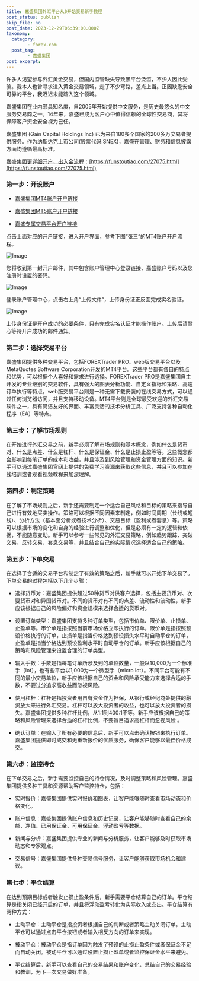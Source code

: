 ```yaml
---
title: 嘉盛集团外汇平台从0开始交易新手教程
post_status: publish
skip_file: no
post_date: 2023-12-29T06:39:00.000Z
taxonomy:
  category:
        - forex-com
  post_tag:
        - 嘉盛集团
post_excerpt: 
---
```

许多人渴望参与外汇黄金交易，但国内监管缺失导致黑平台泛滥，不少人因此受骗。我本人也曾寻求进入黄金交易领域，走了不少弯路，差点上当。正因缺乏安全可靠的平台，我迟迟未能踏入这个领域。

嘉盛集团在业内颇具知名度，自2005年开始提供中文服务，是历史最悠久的中文服务交易商之一。14年来，嘉盛已成为客户心中值得信赖的全球性交易商，其将保障客户资金安全视为己任。

嘉盛集团 (Gain Capital Holdings Inc) 已为来自180多个国家的200多万交易者提供服务。作为纳斯达克上市公司(股票代码:SNEX)，嘉盛在管理、财务和信息披露方面均遵循最高标准。

[嘉盛集团更详细开户，出入金流程](https://funstoutiao.com/27075.html)：[https://funstoutiao.com/27075.html](https://funstoutiao.com/27075.html)

### 第一步：开设账户

* [嘉盛集团MT4账户开户链接](https://s.ssgg.net/jsmt4)

* [嘉盛集团MT5账户开户链接](https://s.ssgg.net/jsmt5)

* [嘉盛专属交易平台开户链接](https://s.ssgg.net/js)

点击上面对应的开户链接，进入开户界面，参考下图“张三”的MT4账户开户流程。

![Image](https://prod-files-secure.s3.us-west-2.amazonaws.com/39ed1227-6d7d-4570-be36-9ccd4a2c4241/7a167aea-686b-400d-af59-4e18eb607a40/640.png?X-Amz-Algorithm=AWS4-HMAC-SHA256&X-Amz-Content-Sha256=UNSIGNED-PAYLOAD&X-Amz-Credential=ASIAZI2LB4667FDV4B4X%2F20250803%2Fus-west-2%2Fs3%2Faws4_request&X-Amz-Date=20250803T161308Z&X-Amz-Expires=3600&X-Amz-Security-Token=IQoJb3JpZ2luX2VjEPj%2F%2F%2F%2F%2F%2F%2F%2F%2F%2FwEaCXVzLXdlc3QtMiJHMEUCICx2VqzTto%2BJ%2FEoRhNIUaWgSmN11pjmgi4terPiiPB5kAiEAgyCEH6lyRnES70WbwNY%2BM0erAbFBz3wDPQ8%2FgPSnorYq%2FwMIMRAAGgw2Mzc0MjMxODM4MDUiDDa1Q8rqqxwH%2B64RDyrcA3vqfIs%2FEXi6rTKY3OIoyqGQGuk11aiit%2FxeO5ShaQ9oNgbwFgd7IPvp%2Bs3VGT%2Fn0XC2JKicPQCOo1My7tlD7cqObyd6DvrBdNfjHohpFVwBmuxmfhf%2Bb2XtdXEOiFNPOhO3qLeomr2b5TfTn6HnofkFWQinxezVxUBvrFhm2N5y2c11gLmCInq4aBl0pvWAnfMvvooMws7O905qNvAGmzlM5kznaWnzTtD3nIlu%2B%2BgTrBKTMwM2gW5NLbTKcSxB6l7fxW2Z07GA%2B5vFz8QYlZ3J0OzuWSR9BcYcuj4NedgxOpXj1zCQlG2VGFqUknPrrgAUOvFFX8SPUeuhcM0onvOpdU5jO0Tp6Yxwc%2F4sEXgaH7XWX3Jl1SXCIgT43nJleDBSefFNEsue24Ya6o5V2fJc%2BNBJgp7iajQw8eMrSbmgEFmDAMLJPwywZZ637b6CCK6FqZF7hMpF8PO2HR10bF9Upqmtj3O6QPsQ4iM3R4xoW7hF7Yjqja76mcraI9X6PO7be3SMUP6cm72OB%2FAmi%2Bgt6Exnz30FpqdbXIqSYFTQIiWWm53Goy%2Fji%2B3RsQjOMq3VSydib72cYFl1xEJ9i0BsEk%2BGkeo%2BD311Q%2FSsgLgf1G6l6Uiu99M3gcSHMKqSvsQGOqUBU0YH9bKC94bMga5Jhj9TskMs4%2BFyc6KJpPG9YLJaSBXDpWyOcOdUDfCd7Fyg2bkji9jLaqeT9igy%2FWAVlFIj6nYHY84MY4YkP%2FvgpgyZ2j8zzvVvejQOk%2BTqb%2BrrLpV%2BduQfkVbJj5LPjfJUdinVQsOOLslfYz%2F7XEywnU0mwxwOeeoowMXnjAHoLQ5Mhtgp%2FJ3qTZ7ueJIMWfXZ5FnZK566xlUt&X-Amz-Signature=68dae3115c34f06103075a9b53063a57036865e1bf45598d4ebc2f41a840780c&X-Amz-SignedHeaders=host&x-amz-checksum-mode=ENABLED&x-id=GetObject)

您将收到第一封开户邮件，其中包含账户管理中心登录链接、嘉盛账户号码以及您注册时设置的密码。

![Image](https://prod-files-secure.s3.us-west-2.amazonaws.com/39ed1227-6d7d-4570-be36-9ccd4a2c4241/eaa1c6b3-2877-4284-a0e1-530e222c27fb/image.png?X-Amz-Algorithm=AWS4-HMAC-SHA256&X-Amz-Content-Sha256=UNSIGNED-PAYLOAD&X-Amz-Credential=ASIAZI2LB4667FDV4B4X%2F20250803%2Fus-west-2%2Fs3%2Faws4_request&X-Amz-Date=20250803T161308Z&X-Amz-Expires=3600&X-Amz-Security-Token=IQoJb3JpZ2luX2VjEPj%2F%2F%2F%2F%2F%2F%2F%2F%2F%2FwEaCXVzLXdlc3QtMiJHMEUCICx2VqzTto%2BJ%2FEoRhNIUaWgSmN11pjmgi4terPiiPB5kAiEAgyCEH6lyRnES70WbwNY%2BM0erAbFBz3wDPQ8%2FgPSnorYq%2FwMIMRAAGgw2Mzc0MjMxODM4MDUiDDa1Q8rqqxwH%2B64RDyrcA3vqfIs%2FEXi6rTKY3OIoyqGQGuk11aiit%2FxeO5ShaQ9oNgbwFgd7IPvp%2Bs3VGT%2Fn0XC2JKicPQCOo1My7tlD7cqObyd6DvrBdNfjHohpFVwBmuxmfhf%2Bb2XtdXEOiFNPOhO3qLeomr2b5TfTn6HnofkFWQinxezVxUBvrFhm2N5y2c11gLmCInq4aBl0pvWAnfMvvooMws7O905qNvAGmzlM5kznaWnzTtD3nIlu%2B%2BgTrBKTMwM2gW5NLbTKcSxB6l7fxW2Z07GA%2B5vFz8QYlZ3J0OzuWSR9BcYcuj4NedgxOpXj1zCQlG2VGFqUknPrrgAUOvFFX8SPUeuhcM0onvOpdU5jO0Tp6Yxwc%2F4sEXgaH7XWX3Jl1SXCIgT43nJleDBSefFNEsue24Ya6o5V2fJc%2BNBJgp7iajQw8eMrSbmgEFmDAMLJPwywZZ637b6CCK6FqZF7hMpF8PO2HR10bF9Upqmtj3O6QPsQ4iM3R4xoW7hF7Yjqja76mcraI9X6PO7be3SMUP6cm72OB%2FAmi%2Bgt6Exnz30FpqdbXIqSYFTQIiWWm53Goy%2Fji%2B3RsQjOMq3VSydib72cYFl1xEJ9i0BsEk%2BGkeo%2BD311Q%2FSsgLgf1G6l6Uiu99M3gcSHMKqSvsQGOqUBU0YH9bKC94bMga5Jhj9TskMs4%2BFyc6KJpPG9YLJaSBXDpWyOcOdUDfCd7Fyg2bkji9jLaqeT9igy%2FWAVlFIj6nYHY84MY4YkP%2FvgpgyZ2j8zzvVvejQOk%2BTqb%2BrrLpV%2BduQfkVbJj5LPjfJUdinVQsOOLslfYz%2F7XEywnU0mwxwOeeoowMXnjAHoLQ5Mhtgp%2FJ3qTZ7ueJIMWfXZ5FnZK566xlUt&X-Amz-Signature=553c4c0c8ddd2c9b7f94cbbdc1eb3ddb8ff824a2e850279f3f3c748fc57cfb35&X-Amz-SignedHeaders=host&x-amz-checksum-mode=ENABLED&x-id=GetObject)

登录账户管理中心，点击右上角“上传文件”，上传身份证正反面完成实名验证。

![Image](https://prod-files-secure.s3.us-west-2.amazonaws.com/39ed1227-6d7d-4570-be36-9ccd4a2c4241/54090639-09fc-46b4-a135-e0289f707147/image.png?X-Amz-Algorithm=AWS4-HMAC-SHA256&X-Amz-Content-Sha256=UNSIGNED-PAYLOAD&X-Amz-Credential=ASIAZI2LB4667FDV4B4X%2F20250803%2Fus-west-2%2Fs3%2Faws4_request&X-Amz-Date=20250803T161308Z&X-Amz-Expires=3600&X-Amz-Security-Token=IQoJb3JpZ2luX2VjEPj%2F%2F%2F%2F%2F%2F%2F%2F%2F%2FwEaCXVzLXdlc3QtMiJHMEUCICx2VqzTto%2BJ%2FEoRhNIUaWgSmN11pjmgi4terPiiPB5kAiEAgyCEH6lyRnES70WbwNY%2BM0erAbFBz3wDPQ8%2FgPSnorYq%2FwMIMRAAGgw2Mzc0MjMxODM4MDUiDDa1Q8rqqxwH%2B64RDyrcA3vqfIs%2FEXi6rTKY3OIoyqGQGuk11aiit%2FxeO5ShaQ9oNgbwFgd7IPvp%2Bs3VGT%2Fn0XC2JKicPQCOo1My7tlD7cqObyd6DvrBdNfjHohpFVwBmuxmfhf%2Bb2XtdXEOiFNPOhO3qLeomr2b5TfTn6HnofkFWQinxezVxUBvrFhm2N5y2c11gLmCInq4aBl0pvWAnfMvvooMws7O905qNvAGmzlM5kznaWnzTtD3nIlu%2B%2BgTrBKTMwM2gW5NLbTKcSxB6l7fxW2Z07GA%2B5vFz8QYlZ3J0OzuWSR9BcYcuj4NedgxOpXj1zCQlG2VGFqUknPrrgAUOvFFX8SPUeuhcM0onvOpdU5jO0Tp6Yxwc%2F4sEXgaH7XWX3Jl1SXCIgT43nJleDBSefFNEsue24Ya6o5V2fJc%2BNBJgp7iajQw8eMrSbmgEFmDAMLJPwywZZ637b6CCK6FqZF7hMpF8PO2HR10bF9Upqmtj3O6QPsQ4iM3R4xoW7hF7Yjqja76mcraI9X6PO7be3SMUP6cm72OB%2FAmi%2Bgt6Exnz30FpqdbXIqSYFTQIiWWm53Goy%2Fji%2B3RsQjOMq3VSydib72cYFl1xEJ9i0BsEk%2BGkeo%2BD311Q%2FSsgLgf1G6l6Uiu99M3gcSHMKqSvsQGOqUBU0YH9bKC94bMga5Jhj9TskMs4%2BFyc6KJpPG9YLJaSBXDpWyOcOdUDfCd7Fyg2bkji9jLaqeT9igy%2FWAVlFIj6nYHY84MY4YkP%2FvgpgyZ2j8zzvVvejQOk%2BTqb%2BrrLpV%2BduQfkVbJj5LPjfJUdinVQsOOLslfYz%2F7XEywnU0mwxwOeeoowMXnjAHoLQ5Mhtgp%2FJ3qTZ7ueJIMWfXZ5FnZK566xlUt&X-Amz-Signature=6b8118199e36e202507980ee95a1f31022b66202c2e1fbbd43920a526f94c7ec&X-Amz-SignedHeaders=host&x-amz-checksum-mode=ENABLED&x-id=GetObject)

上传身份证是开户成功的必要条件，只有完成实名认证才能操作账户。上传后请耐心等待开户成功的邮件通知。

### 第二步：选择交易平台

嘉盛集团提供多种交易平台，包括FOREXTrader PRO、web版交易平台以及MetaQuotes Software Corporation开发的MT4平台。这些平台都有各自的特点和优势，可以根据个人喜好和需求进行选择。FOREXTrader PRO是嘉盛集团自主开发的专业级别的交易软件，具有强大的图表分析功能、自定义指标和策略、高速订单执行等特点。web版交易平台则是一种无需下载安装的在线交易方式，可以通过任何浏览器访问，并且支持移动设备。MT4平台则是全球最受欢迎的外汇交易软件之一，具有简洁友好的界面、丰富灵活的技术分析工具、广泛支持各种自动化程序（EA）等特点。

### 第三步：了解市场规则

在开始进行外汇交易之前，新手必须了解市场规则和基本概念，例如什么是货币对、什么是点差、什么是杠杆、什么是保证金、什么是止损止盈等等。这些概念都会影响到每笔订单的成本和收益，并且涉及到风险管理和资金管理方面的知识。新手可以通过嘉盛集团官网上提供的免费学习资源来获取这些信息，并且可以参加在线培训或者观看视频教程来加深理解。

### 第四步：制定策略

在了解了市场规则之后，新手还需要制定一个适合自己风格和目标的策略来指导自己进行有效地买卖操作。策略可以根据不同因素来制定，例如时间周期（长线或短线）、分析方法（基本面分析或者技术分析）、交易目标（盈利或者套息）等。策略可以根据市场的变化和自身的经验进行调整和优化，但是必须有一定的逻辑和依据，不能随意变动。新手可以参考一些常见的外汇交易策略，例如趋势跟踪、突破交易、反转交易、套息交易等，并且结合自己的实际情况选择适合自己的策略。

### 第五步：下单交易

在选择了合适的交易平台和制定了有效的策略之后，新手就可以开始下单交易了。下单交易的过程包括以下几个步骤：

* 选择货币对：嘉盛集团提供超过50种货币对供客户选择，包括主要货币对、次要货币对和异国货币对。不同的货币对有不同的点差、流动性和波动性，新手应该根据自己的风险偏好和资金规模来选择合适的货币对。

* 设置订单类型：嘉盛集团支持多种订单类型，包括市价单、限价单、止损单、止盈单等。市价单是指按照当前市场价格立即执行的订单，限价单是指按照预设价格执行的订单，止损单是指当价格达到预设损失水平时自动平仓的订单，止盈单是指当价格达到预设盈利水平时自动平仓的订单。新手应该根据自己的策略和风险管理来设置合理的订单类型。

* 输入手数：手数是指每笔订单所涉及到的单位数量，一般以10,000为一个标准手（lot），也有些平台以1,000为一个微型手（micro lot）。不同平台可能有不同的最小交易单位，新手应该根据自己的资金和风险承受能力来选择合适的手数，不要过分追求高收益而忽视风险。

* 使用杠杆：杠杆是指投资者用自有资金作为担保，从银行或经纪商处提供的融资放大来进行外汇交易。杠杆可以放大投资者的收益，也可以放大投资者的损失。嘉盛集团提供多种杠杆比例，从1:1到400:1不等。新手应该根据自己的策略和风险管理来选择合适的杠杆比例，不要盲目追求高杠杆而忽视风险 。

* 确认订单：在输入了所有必要的信息后，新手可以点击确认按钮来执行订单。嘉盛集团提供即时成交和无重新报价的优质服务，确保客户能够以最佳价格成交。

### 第六步：监控持仓

在下单交易之后，新手需要监控自己的持仓情况，及时调整策略和风险管理。嘉盛集团提供多种工具和资源帮助客户监控持仓，包括：

* 实时报价：嘉盛集团提供实时报价和图表，让客户能够随时查看市场动态和价格变化。

* 账户信息：嘉盛集团提供账户信息和历史记录，让客户能够随时查看自己的余额、净值、已用保证金、可用保证金、浮动盈亏等数据。

* 新闻与分析：嘉盛集团提供专业的新闻与分析服务，让客户能够及时获取市场动态和专家观点。

* 交易信号：嘉盛集团提供多种交易信号服务，让客户能够获取市场机会和建议。

### 第七步：平仓结算

在达到预期目标或者触发止损止盈条件后，新手需要平仓结算自己的订单。平仓结算是指关闭已经开启的订单，并且将浮动盈亏转化为实际收入或支出。平仓结算有两种方式：

* 主动平仓：主动平仓是指投资者根据自己的判断或者策略主动关闭订单。主动平仓可以通过点击平仓按钮或者输入相反方向的订单来实现。

* 被动平仓：被动平仓是指订单因为触发了预设的止损止盈条件或者保证金不足而自动关闭。被动平仓可以通过设置止损止盈单或者监控保证金水平来避免。

* 平仓结算后，新手可以查看自己的交易结果和账户变化，总结自己的交易经验和教训，为下一次交易做好准备。